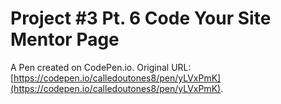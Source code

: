 # Project #3  Pt. 6 Code Your Site Mentor Page

A Pen created on CodePen.io. Original URL: [https://codepen.io/calledoutones8/pen/yLVxPmK](https://codepen.io/calledoutones8/pen/yLVxPmK).


